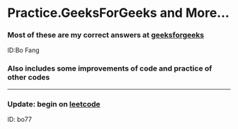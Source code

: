 # Practice.GeeksForGeeks and More...
### Most of these are my correct answers at [geeksforgeeks](http://www.practice.geeksforgeeks.org)
ID:Bo Fang

### Also includes some improvements of code and practice of other codes

------
### Update: begin on [leetcode](https://leetcode.com)
ID: bo77
